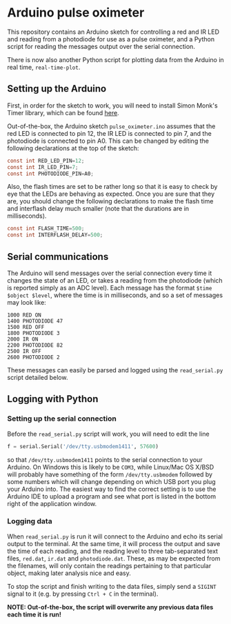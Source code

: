 # Arduino pulse oximeter
This repository contains an Arduino sketch for controlling a red and IR LED and reading from a photodiode for use as a pulse oximeter, and a Python script for reading the messages output over the serial connection.

There is now also another Python script for plotting data from the Arduino in real time, ``real-time-plot``.


## Setting up the Arduino
First, in order for the sketch to work, you will need to install Simon Monk's Timer library, which can be found [here](http://playground.arduino.cc/Code/Timer).

Out-of-the-box, the Arduino sketch ``pulse_oximeter.ino`` assumes that the red LED is connected to pin 12, the IR LED is connected to pin 7, and the photodiode is connected to pin A0.
This can be changed by editing the following declarations at the top of the sketch:
```c
const int RED_LED_PIN=12;
const int IR_LED_PIN=7;
const int PHOTODIODE_PIN=A0;
```

Also, the flash times are set to be rather long so that it is easy to check by eye that the LEDs are behaving as expected.
Once you are sure that they are, you should change the following declarations to make the flash time and interflash delay much smaller (note that the durations are in milliseconds).
```c
const int FLASH_TIME=500;
const int INTERFLASH_DELAY=500;
```


## Serial communications
The Arduino will send messages over the serial connection every time it changes the state of an LED, or takes a reading from the photodiode (which is reported simply as an ADC level).
Each message has the format ``$time $object $level``, where the time is in milliseconds, and so a set of messages may look like:
```
1000 RED ON
1400 PHOTODIODE 47
1500 RED OFF
1800 PHOTODIODE 3
2000 IR ON
2200 PHOTODIODE 82
2500 IR OFF
2600 PHOTODIODE 2
```
These messages can easily be parsed and logged using the ``read_serial.py`` script detailed below.


## Logging with Python
### Setting up the serial connection
Before the ``read_serial.py`` script will work, you will need to edit the line
```python
f = serial.Serial('/dev/tty.usbmodem1411', 57600)
```
so that ``/dev/tty.usbmodem1411`` points to the serial connection to your Arduino.
On Windows this is likely to be ``COM3``, while Linux/Mac OS X/BSD will probably have something of the form ``/dev/tty.usbmodem`` followed by some numbers which will change depending on which USB port you plug your Arduino into.
The easiest way to find the correct setting is to use the Arduino IDE to upload a program and see what port is listed in the bottom right of the application window.

### Logging data
When ``read_serial.py`` is run it will connect to the Arduino and echo its serial output to the terminal.
At the same time, it will process the output and save the time of each reading, and the reading level to three tab-separated text files, ``red.dat``, ``ir.dat`` and ``photodiode.dat``.
These, as may be expected from the filenames, will only contain the readings pertaining to that particular object, making later analysis nice and easy.

To stop the script and finish writing to the data files, simply send a ``SIGINT`` signal to it (e.g. by pressing ``Ctrl + C`` in the terminal).

**NOTE: Out-of-the-box, the script will overwrite any previous data files each time it is run!**
